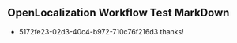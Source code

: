 ## OpenLocalization Workflow Test MarkDown
* 5172fe23-02d3-40c4-b972-710c76f216d3 thanks!

<!--HONumber=Sep16_HO1-->


